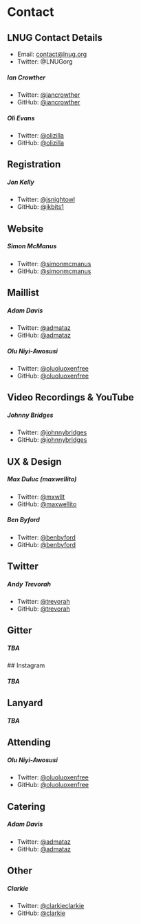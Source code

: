# Contact

## LNUG Contact Details
- Email: contact@lnug.org
- Twitter: @LNUGorg


##### Ian Crowther
- Twitter: [@iancrowther](http://twitter.com/iancrowther)
- GitHub: [@iancrowther](http://github.com/iancrowther)

##### Oli Evans
- Twitter: [@olizilla](http://twitter.com/olizilla)
- GitHub: [@olizilla](http://github.com/olizilla)

## Registration

##### Jon Kelly
- Twitter: [@jsnightowl](http://twitter.com/jsnightowl)
- GitHub: [@jkbits1](http://github.com/jkbits1)

## Website

##### Simon McManus
- Twitter: [@simonmcmanus](http://twitter.com/simonmcmanus)
- GitHub: [@simonmcmanus](http://github.com/simonmcmanus)

## Maillist
##### Adam Davis
- Twitter: [@admataz](http://twitter.com/admataz)
- GitHub: [@admataz](http://github.com/admataz)

##### Olu Niyi-Awosusi
- Twitter: [@oluoluoxenfree](http://twitter.com/oluoluoxenfree)
- GitHub: [@oluoluoxenfree](http://github.com/oluoluoxenfree)

## Video Recordings & YouTube

##### Johnny Bridges
- Twitter: [@johnnybridges](http://twitter.com/johnnybridges)
- GitHub: [@johnnybridges](http://github.com/johnnybridges)

## UX & Design

##### Max Duluc (maxwellito)
- Twitter: [@mxwllt](http://twitter.com/mxwllt)
- GitHub: [@maxwellito](http://github.com/maxwellito)

##### Ben Byford
- Twitter: [@benbyford](http://twitter.com/benbyford)
- GitHub: [@benbyford](http://github.com/benbyford)

## Twitter

##### Andy Trevorah
- Twitter: [@trevorah](http://twitter.com/trevorah)
- GitHub: [@trevorah](http://github.com/trevorah)

## Gitter

##### TBA

## Instagram

##### TBA

## Lanyard

##### TBA

## Attending

##### Olu Niyi-Awosusi
- Twitter: [@oluoluoxenfree](http://twitter.com/oluoluoxenfree)
- GitHub: [@oluoluoxenfree](http://github.com/oluoluoxenfree)

## Catering

##### Adam Davis
- Twitter: [@admataz](http://twitter.com/admataz)
- GitHub: [@admataz](http://github.com/admataz)

## Other

##### Clarkie
- Twitter: [@clarkieclarkie](http://twitter.com/clarkieclarkie)
- GitHub: [@clarkie](http://github.com/clarkie)
